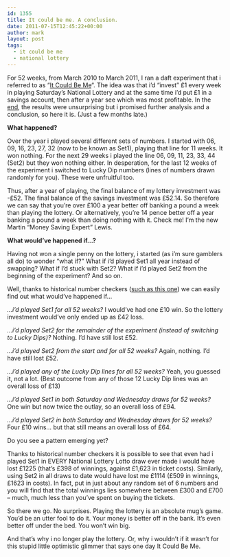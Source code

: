 ```yaml
---
id: 1355
title: It could be me. A conclusion.
date: 2011-07-15T12:45:22+00:00
author: mark
layout: post
tags:
  - it could be me
  - national lottery
---
```

For 52 weeks, from March 2010 to March 2011, I ran a daft experiment that i referred to as &#8220;[It Could Be Me](http://www.sallonoroff.co.uk/blog/tag/it-could-be-me/)&#8220;. The idea was that i&#8217;d &#8220;invest&#8221; £1 every week in playing Saturday&#8217;s National Lottery and at the same time i&#8217;d put £1 in a savings account, then after a year see which was most profitable. In the [end](http://www.sallonoroff.co.uk/blog/2011/02/it-could-be-me-draw-52/), the results were unsurprising but i promised further analysis and a conclusion, so here it is. (Just a few months late.)

**What happened?**

Over the year i played several different sets of numbers. I started with 06, 09, 16, 23, 27, 32 (now to be known as Set1), playing that line for 11 weeks. It won nothing. For the next 29 weeks i played the line 06, 09, 11, 23, 33, 44 (Set2) but they won nothing either. In desperation, for the last 12 weeks of the experiment i switched to Lucky Dip numbers (lines of numbers drawn randomly for you). These were unfruitful too.

Thus, after a year of playing, the final balance of my lottery investment was -£52. The final balance of the savings investment was £52.14. So therefore we can say that you&#8217;re over £100 a year better off banking a pound a week than playing the lottery. Or alternatively, you&#8217;re 14 pence better off a year banking a pound a week than doing nothing with it. Check me! I&#8217;m the new Martin &#8220;Money Saving Expert&#8221; Lewis.

**What would&#8217;ve happened if&#8230;?**

Having not won a single penny on the lottery, i started (as i&#8217;m sure gamblers all do) to wonder &#8220;what if?&#8221; What if i&#8217;d played Set1 all year instead of swapping? What if I&#8217;d stuck with Set2? What if i&#8217;d played Set2 from the beginning of the experiment? And so on.

Well, thanks to historical number checkers ([such as this one](http://www.lottohideout.co.uk/lottery-checker/lotto.html)) we can easily find out what would&#8217;ve happened if&#8230;

_&#8230;i&#8217;d played Set1 for all 52 weeks?_ I would&#8217;ve had one £10 win. So the lottery investment would&#8217;ve only ended up as £42 loss.

_&#8230;i&#8217;d played Set2 for the remainder of the experiment (instead of switching to Lucky Dips)?_ Nothing. I&#8217;d have still lost £52.

_&#8230;i&#8217;d played Set2 from the start and for all 52 weeks?_ Again, nothing. I&#8217;d have still lost £52.

_&#8230;i&#8217;d played any of the Lucky Dip lines for all 52 weeks?_ Yeah, you guessed it, not a lot. (Best outcome from any of those 12 Lucky Dip lines was an overall loss of £13)

_&#8230;i&#8217;d played Set1 in both Saturday and Wednesday draws for 52 weeks?_ One win but now twice the outlay, so an overall loss of £94.

_&#8230;i&#8217;d played Set2 in both Saturday and Wednesday draws for 52 weeks?_ Four £10 wins&#8230; but that still means an overall loss of £64.

Do you see a pattern emerging yet?

Thanks to historical number checkers it is possible to see that even had i played Set1 in EVERY National Lottery Lotto draw ever made i would have lost £1225 (that&#8217;s £398 of winnings, against £1,623 in ticket costs). Similarly, using Set2 in all draws to date would have lost me £1114 (£509 in winnings, £1623 in costs). In fact, put in just about any random set of 6 numbers and you will find that the total winnings lies somewhere between £300 and £700 &#8211; much, much less than you&#8217;ve spent on buying the tickets.

So there we go. No surprises. Playing the lottery is an absolute mug&#8217;s game. You&#8217;d be an utter fool to do it. Your money is better off in the bank. It&#8217;s even better off under the bed. You won&#8217;t win big.

And that&#8217;s why i no longer play the lottery. Or, why i wouldn&#8217;t if it wasn&#8217;t for this stupid little optimistic glimmer that says one day It Could Be Me.